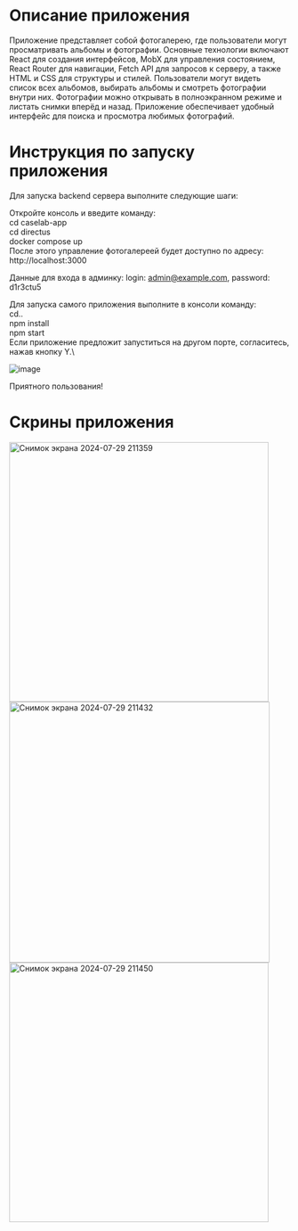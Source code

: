 # Описание приложения

Приложение представляет собой фотогалерею, где пользователи могут просматривать альбомы и фотографии. Основные технологии включают React для создания интерфейсов, MobX для управления состоянием, React Router для навигации, Fetch API для запросов к серверу, а также HTML и CSS для структуры и стилей. Пользователи могут видеть список всех альбомов, выбирать альбомы и смотреть фотографии внутри них. Фотографии можно открывать в полноэкранном режиме и листать снимки вперёд и назад. Приложение обеспечивает удобный интерфейс для поиска и просмотра любимых фотографий.

# Инструкция по запуску приложения

Для запуска backend сервера выполните следующие шаги:

Откройте консоль и введите команду:\
cd caselab-app\
cd directus\
docker compose up\
После этого управление фотогалереей будет доступно по адресу:\
http://localhost:3000

Данные для входа в админку: login: admin@example.com, password: d1r3ctu5

Для запуска самого приложения выполните в консоли команду:\
cd..\
npm install\
npm start\
Если приложение предложит запуститься на другом порте, согласитесь, нажав кнопку Y.\

![image](https://github.com/user-attachments/assets/97f46332-21a6-4f39-ac9b-35b2885c876c)

Приятного пользования!

# Скрины приложения

<img width="466" alt="Снимок экрана 2024-07-29 211359" src="https://github.com/user-attachments/assets/f32d345a-6171-44f4-8998-df449f04b9b8">
<img width="468" alt="Снимок экрана 2024-07-29 211432" src="https://github.com/user-attachments/assets/b1f4a889-ada7-410c-a293-34ef44823c31">
<img width="466" alt="Снимок экрана 2024-07-29 211450" src="https://github.com/user-attachments/assets/c3b1aa58-a07f-49f6-b11d-ae8347ac0e69">



